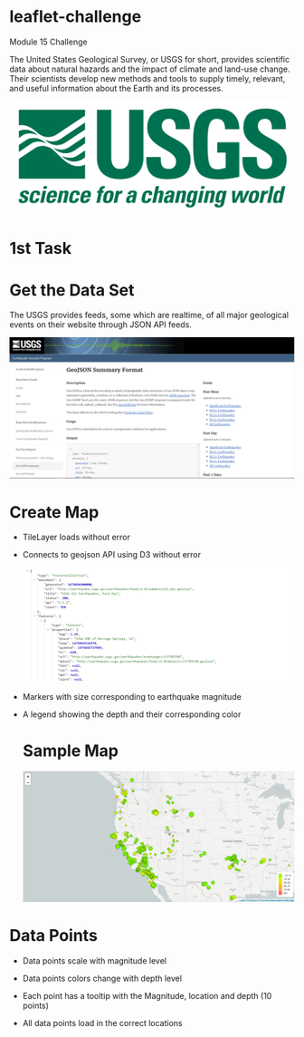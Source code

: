 # leaflet-challenge
Module 15 Challenge

The United States Geological Survey, or USGS for short, provides scientific data about natural hazards and the impact of climate and land-use change. Their scientists develop new methods and tools to supply timely, relevant, and useful information about the Earth and its processes.

<p align='center'> <img src='Leaflet-Part-1/Images/1-Logo.png'></p>

# 1st Task
# Get the Data Set
The USGS provides feeds, some which are realtime, of all major geological events on their website through JSON API feeds.
<p align='center'> <img src='Leaflet-Part-1/Images/3-Data.png'></p>

# Create Map
- TileLayer loads without error 
- Connects to geojson API using D3 without error
  <p align='center'> <img src='Leaflet-Part-1/Images/4-JSON.png'></p>
- Markers with size corresponding to earthquake magnitude 
- A legend showing the depth and their corresponding color

  # Sample Map
  <img src="Leaflet-Part-1/Images/2-BasicMap.png">
  
# Data Points 
- Data points scale with magnitude level 

- Data points colors change with depth level

- Each point has a tooltip with the Magnitude, location and depth (10 points)

- All data points load in the correct locations


